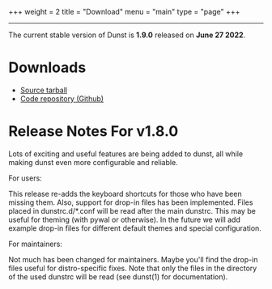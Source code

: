 +++
weight = 2
title = "Download"
menu = "main"
type = "page"
+++
***

The current stable version of Dunst is **1.9.0** released on **June 27 2022**.

# Downloads

* [Source tarball](https://github.com/dunst-project/dunst/archive/v1.9.0.tar.gz)
* [Code repository (Github)](https://github.com/dunst-project/dunst)

# Release Notes For v1.8.0

Lots of exciting and useful features are being added to dunst, all while making
dunst even more configurable and reliable.

For users:

This release re-adds the keyboard shortcuts for those who have been missing
them. Also, support for drop-in files has been implemented. Files placed in
dunstrc.d/\*.conf will be read after the main dunstrc. This may be useful for
theming (with pywal or otherwise). In the future we will add example drop-in
files for different default themes and special configuration.

For maintainers:

Not much has been changed for maintainers. Maybe you'll find the drop-in files
useful for distro-specific fixes. Note that only the files in the directory of
the used dunstrc will be read (see dunst(1) for documentation).
